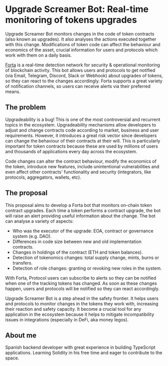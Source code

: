# Upgrade Screamer Bot: Real-time monitoring of tokens upgrades

Upgrade Screamer Bot monitors changes in the code of token contracts (also known as upgrades). It also analyses the actions executed together with this change. Modifications of token code can affect the behaviour and economics of the asset, crucial information for users and protocols which work with them on a daily basis.

[Forta](https://forta.org/) is a real-time detection network for security & operational monitoring of blockchain activity. This bot allows users and protocols to get notified (via Email, Telegram, Discord, Slack or Webhook) about upgrades of tokens, so they can react to the changes accordingly. Forta supports a great variety of notification channels, so users can receive alerts via their preferred means.


## The problem

Upgradeability is a bug! This is one of the most controversial and recurrent topics in the ecosystem. Upgradeability mechanisms allow developers to adjust and change contracts code according to market, business and user requirements. However, it introduces a great risk vector since developers can change the behaviour of their contracts at their will. This is particularly important for token contracts because these are used by millions of users and thousands of applications every day across the ecosystem.

Code changes can alter the contract behaviour, modify the economics of the token, introduce new features, include unintentional vulnerabilities and even affect other contracts' functionality and security (integrators, like protocols, aggregators, wallets, etc).


## The proposal

This proposal aims to develop a Forta bot that monitors on-chain token contract upgrades. Each time a token performs a contract upgrade, the bot will raise an alert providing useful information about the change. The bot can analyse a variety of aspects:
 - Who was the executor of the upgrade: EOA, contract or governance system (e.g. DAO).
 - Differences in code size between new and old implementation contracts.
 - Changes in holdings of the contract (ETH and token balances).
 - Detection of tokenomics changes: total supply change, mints, burns or transfers.
 - Detection of role changes: granting or revoking new roles in the system.
 
 With Forta, Protocol users can subscribe to alerts so they can be notified when one of the tracking tokens has changed. As soon as these changes happen, users and protocols will be notified so they can react accordingly. 
 
 
Upgrade Screamer Bot is a step ahead in the safety frontier. It helps users and protocols to monitor changes in the tokens they work with, increasing their reaction and safety capacity. It become a crucial tool for any application in the ecosystem because it helps to mitigate incompatibility issues in integrations (especially in DeFi, aka money legos).
 

## About me

Spanish backend developer with great experience in building TypeScript applications. Learning Solidity in his free time and eager to contribute to the space.
